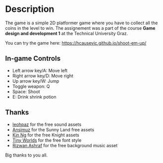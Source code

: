 # Description
The game is a simple 2D platformer game where you have to collect all the coins in the level to win.
The assignement was a part of the course **Game design and development 1** at the Technical University Graz.

You can try the game here: https://hcausevic.github.io/shoot-em-up/
## In-game Controls
- Left arrow key/A: Move left
- Right arrow key/D: Move right
- Up arrow key/W: Jump
- Toggle weapon: Q
- Space: Shoot
- E: Drink shrink potion

## Thanks
- [leohpaz](https://assetstore.unity.com/publishers/61102) for the free sound assets
- [Ansimuz](https://assetstore.unity.com/packages/2d/characters/sunny-land-103349) for the Sunny Land free assets
- [Kin Ng](https://assetstore.unity.com/packages/2d/characters/knight-sprite-sheet-free-93897) for the free Knight assets
- [Tiny Worlds](https://assetstore.unity.com/packages/2d/fonts/free-pixel-font-thaleah-140059) for the free font style
- [Rizwan Ashraf](https://assetstore.unity.com/packages/audio/music/free-music-tracks-for-games-156413) for the free background music asset

Big thanks to you all.
